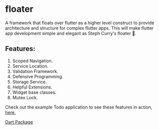 # floater

A framework that floats over flutter as a higher level construct to provide architecture and structure for complex flutter apps.
This will make flutter app development simple and elegant as Steph Curry's floater 🏀.

## Features: 
1. Scoped Navigation.
2. Service Location.
3. Validation Framework.
4. Defensive Programming. 
5. Storage Service.
6. Helpful Extensions.
7. Widget base classes.
8. Mutex Lock.


Check out the example Todo application to see these features in action, [here.](./example/lib/main.dart) 

[Dart Package](https://pub.dev/packages/floater)